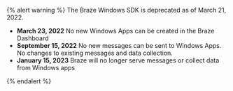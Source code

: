 {% alert warning %}
The Braze Windows SDK is deprecated as of March 21, 2022.


* **March 23, 2022** No new Windows Apps can be created in the Braze Dashboard
* **September 15, 2022** No new messages can be sent to Windows Apps. No changes to existing messages and data collection.
* **January 15, 2023** Braze will no longer serve messages or collect data from Windows apps

{% endalert %}
